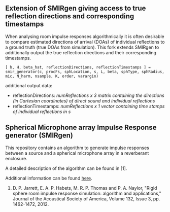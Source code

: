 ## Extension of SMIRgen giving access to true reflection directions and corresponding timestamps

When analysing room impulse responses algorithmically it is often desirable to compare estimated directions of arrival (DOAs) of individual reflections to a ground truth (true DOAs from simulation). This fork extends SMIRgen to additionally output the true reflection directions and their corresponding timestamps.

`[ h, H, beta_hat, reflectionDirections, reflectionTimestamps ] = smir_generator(c, procFs, sphLocation, s, L, beta, sphType, sphRadius, mic, N_harm, nsample, K, order, varargin)`

additional output data:  
* reflectionDirections: _numReflections x 3 matrix containing the directions (in Cartesian coordinates) of direct sound and individual reflections_  
* reflectionTimestamps: _numReflections x 1 vector containing time stamps of individual reflections in s_

## Spherical Microphone array Impulse Response generator (SMIRgen)

This repository contains an algorithm to generate impulse responses between a source and a spherical microphone array in a reverberant enclosure.

A detailed description of the algorithm can be found in [1].

Additional information can be found [here](https://www.audiolabs-erlangen.de/fau/professor/habets/software/smir-generator).

1. D. P. Jarrett, E. A. P. Habets, M. R. P. Thomas and P. A. Naylor, "Rigid sphere room impulse response simulation: algorithm and applications," Journal of the Acoustical Society of America, Volume 132, Issue 3, pp. 1462-1472, 2012.
